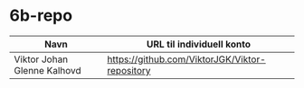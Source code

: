 # 6b-repo

|Navn|URL til individuell konto|
|----------|----------|
|Viktor Johan Glenne Kalhovd|https://github.com/ViktorJGK/Viktor-repository|
